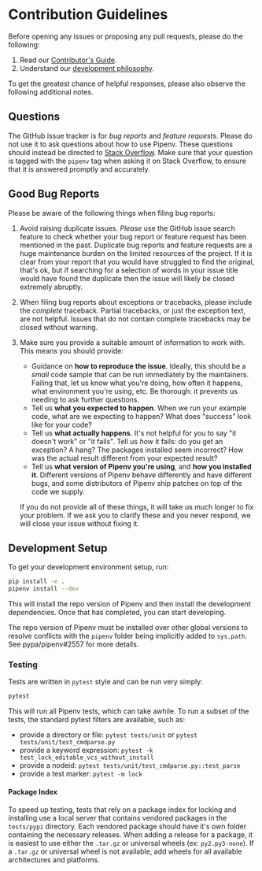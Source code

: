 # Contribution Guidelines

Before opening any issues or proposing any pull requests, please do the
following:

1. Read our [Contributor's Guide](https://docs.pipenv.org/dev/contributing/).
2. Understand our [development philosophy](https://docs.pipenv.org/dev/philosophy/).

To get the greatest chance of helpful responses, please also observe the
following additional notes.

## Questions

The GitHub issue tracker is for *bug reports* and *feature requests*. Please do
not use it to ask questions about how to use Pipenv. These questions should
instead be directed to [Stack Overflow](https://stackoverflow.com/). Make sure
that your question is tagged with the `pipenv` tag when asking it on
Stack Overflow, to ensure that it is answered promptly and accurately.

## Good Bug Reports

Please be aware of the following things when filing bug reports:

1. Avoid raising duplicate issues. *Please* use the GitHub issue search feature
   to check whether your bug report or feature request has been mentioned in
   the past. Duplicate bug reports and feature requests are a huge maintenance
   burden on the limited resources of the project. If it is clear from your
   report that you would have struggled to find the original, that's ok, but
   if searching for a selection of words in your issue title would have found
   the duplicate then the issue will likely be closed extremely abruptly.
2. When filing bug reports about exceptions or tracebacks, please include the
   *complete* traceback. Partial tracebacks, or just the exception text, are
   not helpful. Issues that do not contain complete tracebacks may be closed
   without warning.
3. Make sure you provide a suitable amount of information to work with. This
   means you should provide:

   - Guidance on **how to reproduce the issue**. Ideally, this should be a
     *small* code sample that can be run immediately by the maintainers.
     Failing that, let us know what you're doing, how often it happens, what
     environment you're using, etc. Be thorough: it prevents us needing to ask
     further questions.
   - Tell us **what you expected to happen**. When we run your example code,
     what are we expecting to happen? What does "success" look like for your
     code?
   - Tell us **what actually happens**. It's not helpful for you to say "it
     doesn't work" or "it fails". Tell us *how* it fails: do you get an
     exception? A hang? The packages installed seem incorrect?
     How was the actual result different from your expected result?
   - Tell us **what version of Pipenv you're using**, and
     **how you installed it**. Different versions of Pipenv behave
     differently and have different bugs, and some distributors of Pipenv
     ship patches on top of the code we supply.

   If you do not provide all of these things, it will take us much longer to
   fix your problem. If we ask you to clarify these and you never respond, we
   will close your issue without fixing it.

## Development Setup

To get your development environment setup, run:

```sh
pip install -e .
pipenv install --dev
```

This will install the repo version of Pipenv and then install the development
dependencies. Once that has completed, you can start developing.

The repo version of Pipenv must be installed over other global versions to
resolve conflicts with the `pipenv` folder being implicitly added to `sys.path`.
See pypa/pipenv#2557 for more details.

### Testing

Tests are written in `pytest` style and can be run very simply:

```sh
pytest
```

This will run all Pipenv tests, which can take awhile. To run a subset of the
tests, the standard pytest filters are available, such as:

- provide a directory or file: `pytest tests/unit` or `pytest tests/unit/test_cmdparse.py`
- provide a keyword expression: `pytest -k test_lock_editable_vcs_without_install`
- provide a nodeid: `pytest tests/unit/test_cmdparse.py::test_parse`
- provide a test marker: `pytest -m lock`

#### Package Index

To speed up testing, tests that rely on a package index for locking and
installing use a local server that contains vendored packages in the
`tests/pypi` directory. Each vendored package should have it's own folder
containing the necessary releases. When adding a release for a package, it is
easiest to use either the `.tar.gz` or universal wheels (ex: `py2.py3-none`). If
a `.tar.gz` or universal wheel is not available, add wheels for all available
architectures and platforms.
